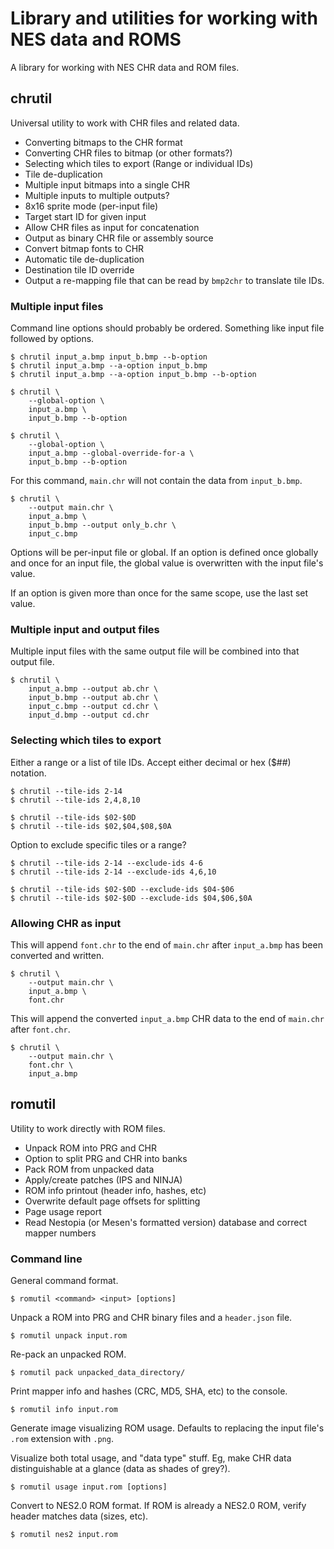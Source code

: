 # Library and utilities for working with NES data and ROMS

A library for working with NES CHR data and ROM files.

## chrutil

Universal utility to work with CHR files and related data.

- Converting bitmaps to the CHR format
- Converting CHR files to bitmap (or other formats?)
- Selecting which tiles to export (Range or individual IDs)
- Tile de-duplication
- Multiple input bitmaps into a single CHR
- Multiple inputs to multiple outputs?
- 8x16 sprite mode (per-input file)
- Target start ID for given input
- Allow CHR files as input for concatenation
- Output as binary CHR file or assembly source
- Convert bitmap fonts to CHR
- Automatic tile de-duplication
- Destination tile ID override
- Output a re-mapping file that can be read by `bmp2chr` to translate tile IDs.

### Multiple input files

Command line options should probably be ordered.  Something like input file
followed by options.

    $ chrutil input_a.bmp input_b.bmp --b-option
    $ chrutil input_a.bmp --a-option input_b.bmp
    $ chrutil input_a.bmp --a-option input_b.bmp --b-option

    $ chrutil \
        --global-option \
        input_a.bmp \
        input_b.bmp --b-option

    $ chrutil \
        --global-option \
        input_a.bmp --global-override-for-a \
        input_b.bmp --b-option

For this command, `main.chr` will not contain the data from `input_b.bmp`.

    $ chrutil \
        --output main.chr \
        input_a.bmp \
        input_b.bmp --output only_b.chr \
        input_c.bmp

Options will be per-input file or global.  If an option is defined once
globally and once for an input file, the global value is overwritten with the
input file's value.

If an option is given more than once for the same scope, use the last set
value.

### Multiple input and output files

Multiple input files with the same output file will be combined into that
output file.

    $ chrutil \
        input_a.bmp --output ab.chr \
        input_b.bmp --output ab.chr \
        input_c.bmp --output cd.chr \
        input_d.bmp --output cd.chr

### Selecting which tiles to export

Either a range or a list of tile IDs.  Accept either decimal or hex ($##)
notation.

    $ chrutil --tile-ids 2-14
    $ chrutil --tile-ids 2,4,8,10

    $ chrutil --tile-ids $02-$0D
    $ chrutil --tile-ids $02,$04,$08,$0A

Option to exclude specific tiles or a range?

    $ chrutil --tile-ids 2-14 --exclude-ids 4-6
    $ chrutil --tile-ids 2-14 --exclude-ids 4,6,10

    $ chrutil --tile-ids $02-$0D --exclude-ids $04-$06
    $ chrutil --tile-ids $02-$0D --exclude-ids $04,$06,$0A

### Allowing CHR as input

This will append `font.chr` to the end of `main.chr` after `input_a.bmp` has
been converted and written.

    $ chrutil \
        --output main.chr \
        input_a.bmp \
        font.chr

This will append the converted `input_a.bmp` CHR data to the end of `main.chr`
after `font.chr`.

    $ chrutil \
        --output main.chr \
        font.chr \
        input_a.bmp

## romutil

Utility to work directly with ROM files.

- Unpack ROM into PRG and CHR
- Option to split PRG and CHR into banks
- Pack ROM from unpacked data
- Apply/create patches (IPS and NINJA)
- ROM info printout (header info, hashes, etc)
- Overwrite default page offsets for splitting
- Page usage report
- Read Nestopia (or Mesen's formatted version) database and correct mapper numbers

### Command line

General command format.

    $ romutil <command> <input> [options]

Unpack a ROM into PRG and CHR binary files and a `header.json` file.

    $ romutil unpack input.rom

Re-pack an unpacked ROM.

    $ romutil pack unpacked_data_directory/

Print mapper info and hashes (CRC, MD5, SHA, etc) to the console.

    $ romutil info input.rom

Generate image visualizing ROM usage.  Defaults to replacing the input file's
`.rom` extension with `.png`.

Visualize both total usage, and "data type" stuff.  Eg, make CHR data
distinguishable at a glance (data as shades of grey?).

    $ romutil usage input.rom [options]

Convert to NES2.0 ROM format.  If ROM is already a NES2.0 ROM, verify header
matches data (sizes, etc).

    $ romutil nes2 input.rom
